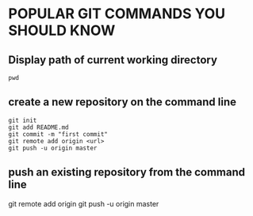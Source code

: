 # POPULAR GIT COMMANDS YOU SHOULD KNOW

## Display path of current working directory

```
pwd 
```
## create a new repository on the command line
```
git init
git add README.md
git commit -m "first commit"
git remote add origin <url>
git push -u origin master
```

## push an existing repository from the command line
git remote add origin <url>
git push -u origin master